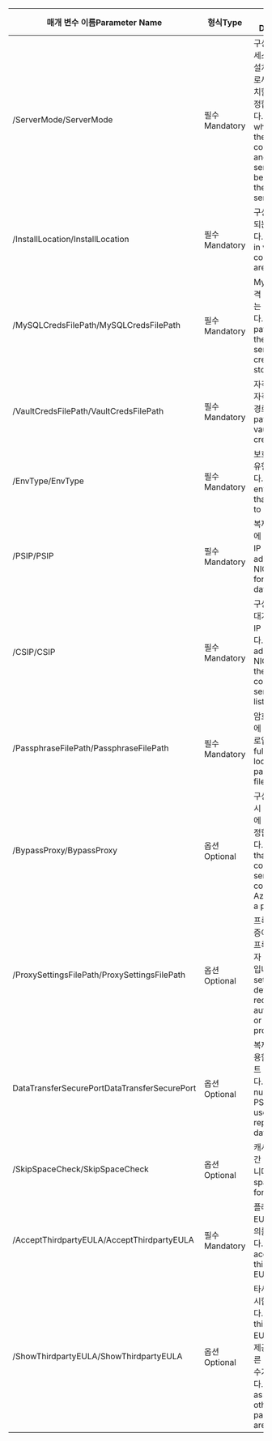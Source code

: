 |<span data-ttu-id="05fbe-101">매개 변수 이름</span><span class="sxs-lookup"><span data-stu-id="05fbe-101">Parameter Name</span></span>| <span data-ttu-id="05fbe-102">형식</span><span class="sxs-lookup"><span data-stu-id="05fbe-102">Type</span></span> | <span data-ttu-id="05fbe-103">설명</span><span class="sxs-lookup"><span data-stu-id="05fbe-103">Description</span></span>| <span data-ttu-id="05fbe-104">가능한 값</span><span class="sxs-lookup"><span data-stu-id="05fbe-104">Possible Values</span></span>|
|-|-|-|-|
| <span data-ttu-id="05fbe-105">/ServerMode</span><span class="sxs-lookup"><span data-stu-id="05fbe-105">/ServerMode</span></span>|<span data-ttu-id="05fbe-106">필수</span><span class="sxs-lookup"><span data-stu-id="05fbe-106">Mandatory</span></span>|<span data-ttu-id="05fbe-107">구성 서버와 프로세스 서버를 모두 설치할지 또는 프로세스 서버만 설치할지 여부를 지정합니다.</span><span class="sxs-lookup"><span data-stu-id="05fbe-107">Specifies whether both the configuration and process servers should be installed, or the process server only</span></span>|<span data-ttu-id="05fbe-108">CS</span><span class="sxs-lookup"><span data-stu-id="05fbe-108">CS</span></span><br><span data-ttu-id="05fbe-109">PS</span><span class="sxs-lookup"><span data-stu-id="05fbe-109">PS</span></span>|
|<span data-ttu-id="05fbe-110">/InstallLocation</span><span class="sxs-lookup"><span data-stu-id="05fbe-110">/InstallLocation</span></span>|<span data-ttu-id="05fbe-111">필수</span><span class="sxs-lookup"><span data-stu-id="05fbe-111">Mandatory</span></span>|<span data-ttu-id="05fbe-112">구성 요소가 설치되는 폴더입니다.</span><span class="sxs-lookup"><span data-stu-id="05fbe-112">The folder in which the components are installed</span></span>| <span data-ttu-id="05fbe-113">컴퓨터의 모든 폴더</span><span class="sxs-lookup"><span data-stu-id="05fbe-113">Any folder on the computer</span></span>|
|<span data-ttu-id="05fbe-114">/MySQLCredsFilePath</span><span class="sxs-lookup"><span data-stu-id="05fbe-114">/MySQLCredsFilePath</span></span>|<span data-ttu-id="05fbe-115">필수</span><span class="sxs-lookup"><span data-stu-id="05fbe-115">Mandatory</span></span>|<span data-ttu-id="05fbe-116">MySQL 서버 자격 증명이 저장되는 파일 경로입니다.</span><span class="sxs-lookup"><span data-stu-id="05fbe-116">The file path in which the MySQL server credentials are stored</span></span>|<span data-ttu-id="05fbe-117">파일은 아래에 지정된 형식이어야 합니다.</span><span class="sxs-lookup"><span data-stu-id="05fbe-117">The file should be the format specified below</span></span>|
|<span data-ttu-id="05fbe-118">/VaultCredsFilePath</span><span class="sxs-lookup"><span data-stu-id="05fbe-118">/VaultCredsFilePath</span></span>|<span data-ttu-id="05fbe-119">필수</span><span class="sxs-lookup"><span data-stu-id="05fbe-119">Mandatory</span></span>|<span data-ttu-id="05fbe-120">자격 증명 모음 자격 증명 파일의 경로입니다.</span><span class="sxs-lookup"><span data-stu-id="05fbe-120">The path of the vault credentials file</span></span>|<span data-ttu-id="05fbe-121">유효한 파일 경로</span><span class="sxs-lookup"><span data-stu-id="05fbe-121">Valid file path</span></span>|
|<span data-ttu-id="05fbe-122">/EnvType</span><span class="sxs-lookup"><span data-stu-id="05fbe-122">/EnvType</span></span>|<span data-ttu-id="05fbe-123">필수</span><span class="sxs-lookup"><span data-stu-id="05fbe-123">Mandatory</span></span>|<span data-ttu-id="05fbe-124">보호 하려는 환경 유형입니다.</span><span class="sxs-lookup"><span data-stu-id="05fbe-124">Type of envrionment that you want to protect</span></span> |<span data-ttu-id="05fbe-125">VMware</span><span class="sxs-lookup"><span data-stu-id="05fbe-125">VMware</span></span><br><span data-ttu-id="05fbe-126">NonVMware</span><span class="sxs-lookup"><span data-stu-id="05fbe-126">NonVMware</span></span>|
|<span data-ttu-id="05fbe-127">/PSIP</span><span class="sxs-lookup"><span data-stu-id="05fbe-127">/PSIP</span></span>|<span data-ttu-id="05fbe-128">필수</span><span class="sxs-lookup"><span data-stu-id="05fbe-128">Mandatory</span></span>|<span data-ttu-id="05fbe-129">복제 데이터 전송에 사용할 NIC의 IP 주소입니다.</span><span class="sxs-lookup"><span data-stu-id="05fbe-129">IP address of the NIC to be used for replication data transfer</span></span>| <span data-ttu-id="05fbe-130">모든 유효한 IP 주소</span><span class="sxs-lookup"><span data-stu-id="05fbe-130">Any valid IP Address</span></span>|
|<span data-ttu-id="05fbe-131">/CSIP</span><span class="sxs-lookup"><span data-stu-id="05fbe-131">/CSIP</span></span>|<span data-ttu-id="05fbe-132">필수</span><span class="sxs-lookup"><span data-stu-id="05fbe-132">Mandatory</span></span>|<span data-ttu-id="05fbe-133">구성 서버가 수신 대기하는 NIC의 IP 주소입니다.</span><span class="sxs-lookup"><span data-stu-id="05fbe-133">The IP address of the NIC on which the configuration server is listening on</span></span>| <span data-ttu-id="05fbe-134">모든 유효한 IP 주소</span><span class="sxs-lookup"><span data-stu-id="05fbe-134">Any valid IP Address</span></span>|
|<span data-ttu-id="05fbe-135">/PassphraseFilePath</span><span class="sxs-lookup"><span data-stu-id="05fbe-135">/PassphraseFilePath</span></span>|<span data-ttu-id="05fbe-136">필수</span><span class="sxs-lookup"><span data-stu-id="05fbe-136">Mandatory</span></span>|<span data-ttu-id="05fbe-137">암호 파일의 위치에 대한 전체 경로입니다.</span><span class="sxs-lookup"><span data-stu-id="05fbe-137">The full path to location of the passphrase file</span></span>|<span data-ttu-id="05fbe-138">유효한 파일 경로</span><span class="sxs-lookup"><span data-stu-id="05fbe-138">Valid file path</span></span>|
|<span data-ttu-id="05fbe-139">/BypassProxy</span><span class="sxs-lookup"><span data-stu-id="05fbe-139">/BypassProxy</span></span>|<span data-ttu-id="05fbe-140">옵션</span><span class="sxs-lookup"><span data-stu-id="05fbe-140">Optional</span></span>|<span data-ttu-id="05fbe-141">구성 서버가 프록시 없이 Azure에 연결되도록 지정합니다.</span><span class="sxs-lookup"><span data-stu-id="05fbe-141">Specifies that the configuration server connects to Azure without a proxy</span></span>|<span data-ttu-id="05fbe-142">이렇게 하려면 Venu에서 이 값을 가져옵니다.</span><span class="sxs-lookup"><span data-stu-id="05fbe-142">To do get this value from Venu</span></span>|
|<span data-ttu-id="05fbe-143">/ProxySettingsFilePath</span><span class="sxs-lookup"><span data-stu-id="05fbe-143">/ProxySettingsFilePath</span></span>|<span data-ttu-id="05fbe-144">옵션</span><span class="sxs-lookup"><span data-stu-id="05fbe-144">Optional</span></span>|<span data-ttu-id="05fbe-145">프록시 설정(인증이 필요한 기본 프록시 또는 사용자 지정 프록시)입니다.</span><span class="sxs-lookup"><span data-stu-id="05fbe-145">Proxy settings (The default proxy requires authentication, or a custom proxy)</span></span>|<span data-ttu-id="05fbe-146">파일은 아래에 지정된 형식이어야 합니다.</span><span class="sxs-lookup"><span data-stu-id="05fbe-146">The file should be in the format specified below</span></span>|
|<span data-ttu-id="05fbe-147">DataTransferSecurePort</span><span class="sxs-lookup"><span data-stu-id="05fbe-147">DataTransferSecurePort</span></span>|<span data-ttu-id="05fbe-148">옵션</span><span class="sxs-lookup"><span data-stu-id="05fbe-148">Optional</span></span>|<span data-ttu-id="05fbe-149">복제 데이터에 사용할 PSIP의 포트 번호입니다.</span><span class="sxs-lookup"><span data-stu-id="05fbe-149">Port number on the PSIP to be used for replication data</span></span>| <span data-ttu-id="05fbe-150">유효한 포트 번호(기본값: 9433)</span><span class="sxs-lookup"><span data-stu-id="05fbe-150">Valid Port Number (default value is 9433)</span></span>|
|<span data-ttu-id="05fbe-151">/SkipSpaceCheck</span><span class="sxs-lookup"><span data-stu-id="05fbe-151">/SkipSpaceCheck</span></span>|<span data-ttu-id="05fbe-152">옵션</span><span class="sxs-lookup"><span data-stu-id="05fbe-152">Optional</span></span>|<span data-ttu-id="05fbe-153">캐시 디스크의 공간 확인을 건너뜁니다.</span><span class="sxs-lookup"><span data-stu-id="05fbe-153">Skip space check for cache disk</span></span>| |
|<span data-ttu-id="05fbe-154">/AcceptThirdpartyEULA</span><span class="sxs-lookup"><span data-stu-id="05fbe-154">/AcceptThirdpartyEULA</span></span>|<span data-ttu-id="05fbe-155">필수</span><span class="sxs-lookup"><span data-stu-id="05fbe-155">Mandatory</span></span>|<span data-ttu-id="05fbe-156">플래그는 타사 EULA에 대한 동의를 의미합니다.</span><span class="sxs-lookup"><span data-stu-id="05fbe-156">Flag implies acceptance of third-party EULA</span></span>| |
|<span data-ttu-id="05fbe-157">/ShowThirdpartyEULA</span><span class="sxs-lookup"><span data-stu-id="05fbe-157">/ShowThirdpartyEULA</span></span>|<span data-ttu-id="05fbe-158">옵션</span><span class="sxs-lookup"><span data-stu-id="05fbe-158">Optional</span></span>|<span data-ttu-id="05fbe-159">타사 EULA를 표시합니다.</span><span class="sxs-lookup"><span data-stu-id="05fbe-159">Displays third-party EULA.</span></span> <span data-ttu-id="05fbe-160">입력으로 제공되는 경우 다른 모든 매개 변수가 무시됩니다.</span><span class="sxs-lookup"><span data-stu-id="05fbe-160">If provided as input all other parameters are ignored</span></span>| |
